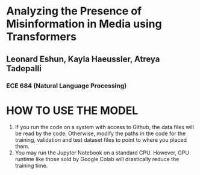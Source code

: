# Analyzing the Presence of Misinformation in Media using Transformers 
## Leonard Eshun, Kayla Haeussler, Atreya Tadepalli  
### ECE 684 (Natural Language Processing)  

# HOW TO USE THE MODEL #
1. If you run the code on a system with access to Github, the data files will be read by the code. Otherwise, modify the paths in the code for the training, validation and test dataset files to point to where you placed them. 
1. You may run the Jupyter Notebook on a standard CPU. However, GPU runtime like those sold by Google Colab will drastically reduce the training time. 